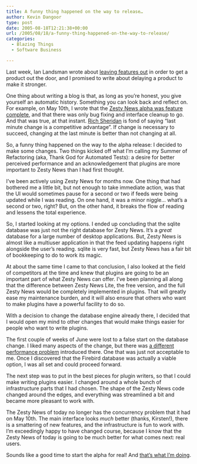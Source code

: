 ```yaml
---
title: A funny thing happened on the way to release…
author: Kevin Dangoor
type: post
date: 2005-08-18T12:21:38+00:00
url: /2005/08/18/a-funny-thing-happened-on-the-way-to-release/
categories:
  - Blazing Things
  - Software Business

---
```

Last week, Ian Landsman wrote about [leaving features out][1] in order to get a product out the door, and I promised to write about delaying a product to make it stronger.

One thing about writing a blog is that, as long as you&#8217;re honest, you give yourself an automatic history. Something you can look back and reflect on. For example, on May 10th, I wrote that the [Zesty News alpha was feature complete][2], and that there was only bug fixing and interface cleanup to go. And that was true, at that instant. [Rich Sheridan][3] is fond of saying &#8220;last minute change is a competitive advantage&#8221;. If change is necessary to succeed, changing at the last minute is better than not changing at all.

So, a funny thing happened on the way to the alpha release: I decided to make some changes. Two things kicked off what I&#8217;m calling my Summer of Refactoring (aka, Thank God for Automated Tests): a desire for better perceived performance and an acknowledgement that plugins are more important to Zesty News than I had first thought.

I&#8217;ve been actively using Zesty News for months now. One thing that had bothered me a little bit, but not enough to take immediate action, was that the UI would sometimes pause for a second or two if feeds were being updated while I was reading. On one hand, it was a minor niggle&#8230; what&#8217;s a second or two, right? But, on the other hand, it breaks the flow of reading and lessens the total experience.

So, I started looking at my options. I ended up concluding that the sqlite database was just not the right database for Zesty News. It&#8217;s a _great_ database for a large number of desktop applications. But, Zesty News is almost like a multiuser application in that the feed updating happens right alongside the user&#8217;s reading. sqlite is very fast, but Zesty News has a fair bit of bookkeeping to do to work its magic.

At about the same time I came to that conclusion, I also looked at the field of competitors at the time and knew that plugins are going to be an important part of what Zesty News can offer. I&#8217;ve been planning all along that the difference between Zesty News Lite, the free version, and the full Zesty News would be completely implemented in plugins. That will greatly ease my maintenance burden, and it will also ensure that others who want to make plugins have a powerful facility to do so.

With a decision to change the database engine already there, I decided that I would open my mind to other changes that would make things easier for people who want to write plugins.

The first couple of weeks of June were lost to a false start on the database change. I liked many aspects of the change, but there was [a different performance problem][4] introduced there. One that was just not acceptable to me. Once I discovered that the Firebird database was actually a viable option, I was all set and could proceed forward.

The next step was to put in the best pieces for plugin writers, so that I could make writing plugins easier. I changed around a whole bunch of infrastructure parts that I had chosen. The shape of the Zesty News code changed around the edges, and everything was streamlined a bit and became more pleasant to work with.

The Zesty News of today no longer has the concurrency problem that it had on May 10th. The main interface looks _much_ better (thanks, Kirsten!), there is a smattering of new features, and the infrastructure is fun to work with. I&#8217;m exceedingly happy to have changed course, because I know that the Zesty News of today is going to be much better for what comes next: real users.

Sounds like a good time to start the alpha for real! And [that&#8217;s what I&#8217;m doing][5].

 [1]: http://www.blueskyonmars.com/2005/08/09/ian-landsman-on-leaving-features-out/
 [2]: http://www.blueskyonmars.com/2005/05/10/zesty-news-10-alpha-is-feature-complete/
 [3]: http://www.menloinstitute.com/
 [4]: http://www.blueskyonmars.com/2005/06/18/zodb-vs-pysqlite-with-sqlobject/
 [5]: http://www.blazingthings.com/